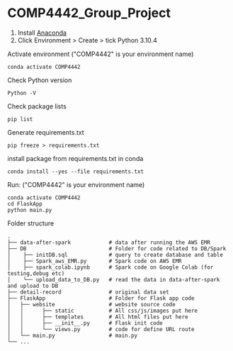 # COMP4442_Group_Project

1. Install [Anaconda](https://www.anaconda.com/)
2. Click Environment > Create > tick Python 3.10.4

Activate environment ("COMP4442" is your environment name)
```
conda activate COMP4442
```

Check Python version
```
Python -V
```

Check package lists
```
pip list
```

Generate requirements.txt
```
pip freeze > requirements.txt
```

install package from requirements.txt in conda
```
conda install --yes --file requirements.txt
```
 
Run: ("COMP4442" is your environment name)
```
conda activate COMP4442
cd FlaskApp
python main.py
```

 Folder structure


    .
    ├── data-after-spark            # data after running the AWS EMR
    ├── DB                          # Folder for code related to DB/Spark
    │    ├── initDB.sql             # query to create database and table 
    │    ├── Spark_aws_EMR.py       # Spark code on AWS EMR
    │    ├── spark_colab.ipynb      # Spark code on Google Colab (for testing,debug etc)
    │    └── upload_data_to_DB.py   # read the data in data-after-spark and upload to DB
    ├── detail-record               # original data set
    ├── FlaskApp                    # Folder for Flask app code
    │   ├── website                 # website source code
    │   │      ├── static           # All css/js/images put here
    │   │      ├── templates        # All html files put here
    │   │      ├── __init__.py      # Flask init code
    │   │      └── views.py         # code for define URL route
    │   └── main.py                 # main.py
    └── ...
